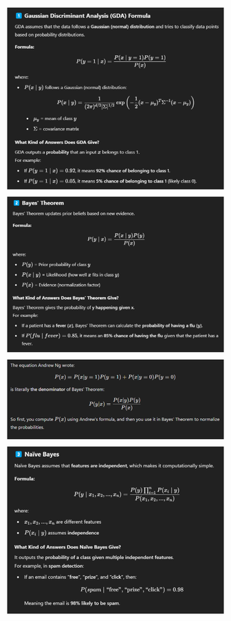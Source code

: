 ![](/images/{95AD3672-7CD5-47B7-9DAD-38259DE54B73}.png)

![](/images/{33516FC2-E127-4229-8D55-9B1E375C54EA}.png)

![](/images/{E50A4AC8-F4F6-4B36-9721-79F5DEF6E41D}.png)

![](/images/{25BAA807-8326-4DAE-BD39-F8D7911DA409}.png)
